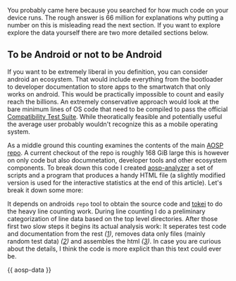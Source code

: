 You probably came here because you searched for how much code on your device runs. The rough answer is 66 million for explanations why putting a number on this is misleading read the next section. If you want to explore explore the data yourself there are two more detailed sections below.

## To be Android or not to be Android

If you want to be extremely liberal in you definition, you can consider android an ecosystem. That would include everything from the bootloader to developer documentation to store apps to the smartwatch that only works on android. This would be practically impossible to count and easily reach the billions. An extremely conservative approach would look at the bare minimum lines of OS code that need to be compiled to pass the official [Compatibility Test Suite](https://source.android.com/docs/compatibility/cts). While theoratically feasible and potentially useful the average user probably wouldn't recognize this as a mobile operating system.

As a middle ground this counting examines the contents of the main [AOSP repo](https://source.android.com). A current checkout of the repo is roughly 168 GiB large this is however on only code but also documnetation, developer tools and other ecosystem components. To break down this code I created [aosp-analyzer](https://github.com/NobodyForNothing/aosp-analyzer) a set of scripts and a program that produces a handy HTML file (a slightly modified version is used for the interactive statistics at the end of this article). Let's break it down some more:

It depends on androids `repo` tool to obtain the source code and [tokei](https://github.com/XAMPPRocky/tokei) to do the heavy line counting work. During line counting I do a preliminary categorization of line data based on the top level directories. After those first two slow steps it begins its actual analysis work: It seperates test code and documentation from the rest *([1](https://github.com/NobodyForNothing/aosp-analyzer/blob/main/visualizer/src/extractor.rs#L16-L66))*, removes data only files (mainly random test data) *([2](https://github.com/NobodyForNothing/aosp-analyzer/blob/main/visualizer/src/extractor.rs#L71-L73))* and assembles the html *([3](https://github.com/NobodyForNothing/aosp-analyzer/blob/main/visualizer/src/format.rs#L57-L62))*. In case you are curious about the details, I think the code is more explicit than this text could ever be.

{{ aosp-data }}
